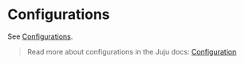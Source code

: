 # Configurations

See [Configurations](https://charmhub.io/opencti/configurations).

> Read more about configurations in the Juju docs: [Configuration](https://juju.is/docs/juju/configuration)
